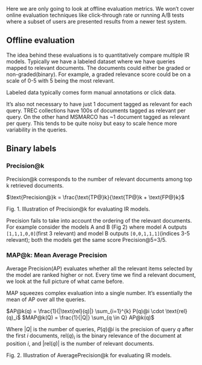Here we are only going to look at offline evaluation metrics. We won’t cover online evaluation techniques like click-through rate or running A/B tests where a subset of users are presented results from a newer test system.

## Offline evaluation

The idea behind these evaluations is to quantitatively compare multiple IR models. Typically we have a labeled dataset where we have queries mapped to relevant documents. The documents could either be graded or non-graded(binary). For example, a graded relevance score could be on a scale of 0-5 with 5 being the most relevant.

Labeled data typically comes form manual annotations or click data.

It’s also not necessary to have just 1 document tagged as relevant for each query. TREC collections have 100s of documents tagged as relevant per query. On the other hand MSMARCO has ~1 document tagged as relevant per query. This tends to be quite noisy but easy to scale hence more variability in the queries.

## Binary labels

### Precision@k

Precision@k corresponds to the number of relevant documents among top k retrieved documents.

$\text{Precision@}k = \frac{\text{TP@}k}{\text{TP@}k + \text{FP@}k}$

​Fig. 1. Illustration of Precision@k for evaluating IR models.

Precision fails to take into account the ordering of the relevant documents. For example consider the models A and B (Fig 2) where model A outputs `[1,1,1,0,0]`(first 3 relevant) and model B outputs `[0,0,1,1,1]`(indices 3-5 relevant); both the models get the same score Precision@5=3/5.

### MAP@k: Mean Average Precision

Average Precision(AP) evaluates whether all the relevant items selected by the model are ranked higher or not. Every time we find a relevant document, we look at the full picture of what came before.

MAP squeezes complex evaluation into a single number. It’s essentially the mean of AP over all the queries.

$AP@k(q) = \frac{1}{|\text{rel}(q)|} \sum_{i=1}^{k} P(q)@i \cdot \text{rel}(q)_i$
$MAP@k(Q) = \frac{1}{|Q|} \sum_{q \in Q} AP@k(q)$

Where $|Q|$ is the number of queries, $P(q)@i$ is the precision of query $q$ after the first $i$ documents, $\text{rel}(q)_i$ is the binary relevance of the document at position $i$, and $|\text{rel}(q)|$ is the number of relevant documents.

Fig. 2. Illustration of AveragePrecision@k for evaluating IR models.